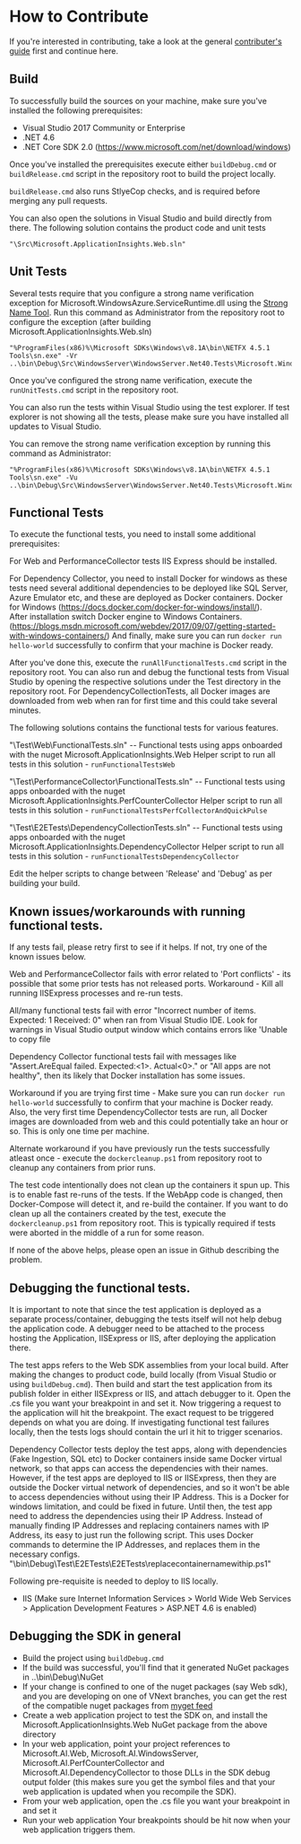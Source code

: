 # How to Contribute

If you're interested in contributing, take a look at the general [contributer's guide](https://github.com/Microsoft/ApplicationInsights-Home/blob/master/CONTRIBUTING.md) first and continue here.

## Build

To successfully build the sources on your machine, make sure you've installed the following prerequisites:
* Visual Studio 2017 Community or Enterprise
* .NET 4.6
* .NET Core SDK 2.0 (https://www.microsoft.com/net/download/windows)

Once you've installed the prerequisites execute either ```buildDebug.cmd``` or ```buildRelease.cmd``` script in the repository root to build the project locally.

```buildRelease.cmd``` also runs StlyeCop checks, and is required before merging any pull requests.

You can also open the solutions in Visual Studio and build directly from there.
The following solution contains the product code and unit tests 

```	"\Src\Microsoft.ApplicationInsights.Web.sln" ```


## Unit Tests

Several tests require that you configure a strong name verification exception for Microsoft.WindowsAzure.ServiceRuntime.dll using the [Strong Name Tool](https://msdn.microsoft.com/en-us/library/k5b5tt23(v=vs.110).aspx). Run this command as Administrator from the repository root to configure the exception (after building Microsoft.ApplicationInsights.Web.sln)

    "%ProgramFiles(x86)%\Microsoft SDKs\Windows\v8.1A\bin\NETFX 4.5.1 Tools\sn.exe" -Vr ..\bin\Debug\Src\WindowsServer\WindowsServer.Net40.Tests\Microsoft.WindowsAzure.ServiceRuntime.dll
    
Once you've configured the strong name verification, execute the ```runUnitTests.cmd``` script in the repository root.

You can also run the tests within Visual Studio using the test explorer. If test explorer is not showing all the tests, please make sure you have installed all updates to Visual Studio.

You can remove the strong name verification exception by running this command as Administrator:

    "%ProgramFiles(x86)%\Microsoft SDKs\Windows\v8.1A\bin\NETFX 4.5.1 Tools\sn.exe" -Vu ..\bin\Debug\Src\WindowsServer\WindowsServer.Net40.Tests\Microsoft.WindowsAzure.ServiceRuntime.dll
    
## Functional Tests

To execute the functional tests, you need to install some additional prerequisites:

For Web and PerformanceCollector tests IIS Express should be installed.
		
For Dependency Collector, you need to install Docker for windows as these tests need several additional dependencies to be deployed like SQL Server, Azure Emulator etc, and these are deployed as Docker containers. 
		Docker for Windows (https://docs.docker.com/docker-for-windows/install/). 		
		After installation switch Docker engine to Windows Containers.(https://blogs.msdn.microsoft.com/webdev/2017/09/07/getting-started-with-windows-containers/)
		And finally, make sure you can run ```docker run hello-world``` successfully to confirm that your machine is Docker ready.

After you've done this, execute the ```runAllFunctionalTests.cmd``` script in the repository root. You can also run and debug the functional tests from Visual Studio by opening the respective solutions under the Test directory in the repository root. For DependencyCollectionTests, all Docker images are downloaded from web when ran for first time and this could take several minutes.

The following solutions contains the functional tests for various features.

"\Test\Web\FunctionalTests.sln" -- Functional tests using apps onboarded with the nuget Microsoft.ApplicationInsights.Web
Helper script to run all tests in this solution - ```runFunctionalTestsWeb```

"\Test\PerformanceCollector\FunctionalTests.sln" -- Functional tests using apps onboarded with the nuget Microsoft.ApplicationInsights.PerfCounterCollector
Helper script to run all tests in this solution - ```runFunctionalTestsPerfCollectorAndQuickPulse```

"\Test\E2ETests\DependencyCollectionTests.sln" -- Functional tests using apps onboarded with the nuget Microsoft.ApplicationInsights.DependencyCollector
Helper script to run all tests in this solution - ```runFunctionalTestsDependencyCollector```

Edit the helper scripts to change between 'Release' and 'Debug' as per building your build.

## Known issues/workarounds with running functional tests.

If any tests fail, please retry first to see if it helps. If not, try one of the known issues below. 

Web and PerformanceCollector fails with error related to 'Port conflicts' - its possible that some prior tests has not released ports. 
	Workaround - Kill all running IISExpress processes and re-run tests.
	
All/many functional tests fail with error "Incorrect number of items. Expected: 1 Received: 0" when ran from Visual Studio IDE. Look for warnings in Visual Studio output window which
contains errors like 'Unable to copy file



Dependency Collector functional tests fail with messages like "Assert.AreEqual failed. Expected:<1>. Actual<0>." or "All apps are not healthy", then its likely that Docker installation has some issues.
	
Workaround if you are trying first time - Make sure you can run ```docker run hello-world``` successfully to confirm that your machine is Docker ready. Also, the very first time DependencyCollector tests are run, all Docker images are downloaded from web and this could potentially take an hour or so. This is only one time per machine.
	
Alternate workaround if you have previously run the tests successfully atleast once - execute the ```dockercleanup.ps1``` from repository root to cleanup any containers from prior runs.

The test code intentionally does not clean up the containers it spun up. This is to enable fast re-runs of the tests. If the WebApp code is changed, then Docker-Compose will detect it, and re-build the container.
If you want to do clean up all the containers created by the test, execute the ```dockercleanup.ps1``` from repository root. This is typically required if tests were aborted in the middle of a run for some reason.

If none of the above helps, please open an issue in Github describing the problem.

## Debugging the functional tests.
It is important to note that since the test application is deployed as a separate process/container, debugging the tests itself will not help debug the application code. A debugger need to be attached
to the process hosting the Application, IISExpress or IIS, after deploying the application there.

The test apps refers to the Web SDK assemblies from your local build. After making the changes to product code, build locally (from Visual Studio or using ```buildDebug.cmd```). Then build and start the test application from its publish folder in either IISExpress or IIS, and attach debugger to it. Open the .cs file you want your breakpoint in and set it. Now triggering a request to the application will hit the breakpoint.
The exact request to be triggered depends on what you are doing. If investigating functional test failures locally, then the tests logs should contain the url it hit to trigger scenarios.

Dependency Collector tests deploy the test apps, along with dependencies (Fake Ingestion, SQL etc) to Docker containers inside same Docker virtual network, so that apps can access the dependencies with their names. However, if 
the test apps are deployed to IIS or IISExpress, then they are outside the Docker virtual network of dependencies, and so it won't be able to access dependencies without using their IP Address. This is a Docker for windows limitation, and could be fixed in future.
Until then, the test app need to address the dependencies using their IP Address. Instead of manually finding IP Addresses and replacing containers names with IP Address, its easy to just run the following script.
This uses Docker commands to determine the IP Addresses, and replaces them in the necessary configs.
"<repo-root>\bin\Debug\Test\E2ETests\E2ETests\replacecontainernamewithip.ps1"

Following pre-requisite is needed to deploy to IIS locally.
* IIS (Make sure Internet Information Services > World Wide Web Services > Application Development Features > ASP.NET 4.6 is enabled)


## Debugging the SDK in general

* Build the project using ```buildDebug.cmd``` 
* If the build was successful, you'll find that it generated NuGet packages in <repository root>\..\bin\Debug\NuGet
* If your change is confined to one of the nuget packages (say Web sdk), and you are developing on one of VNext branches, you can get the rest of the compatible nuget packages from [myget feed](https://www.myget.org/F/applicationinsights/)  
* Create a web application project to test the SDK on, and install the Microsoft.ApplicationInsights.Web NuGet package from the above directory
* In your web application, point your project references to Microsoft.AI.Web, Microsoft.AI.WindowsServer, Microsoft.AI.PerfCounterCollector and Microsoft.AI.DependencyCollector to those DLLs in the SDK debug output folder (this makes sure you get the symbol files and that your web application is updated when you recompile the SDK).
* From your web application, open the .cs file you want your breakpoint in and set it
* Run your web application
Your breakpoints should be hit now when your web application triggers them.